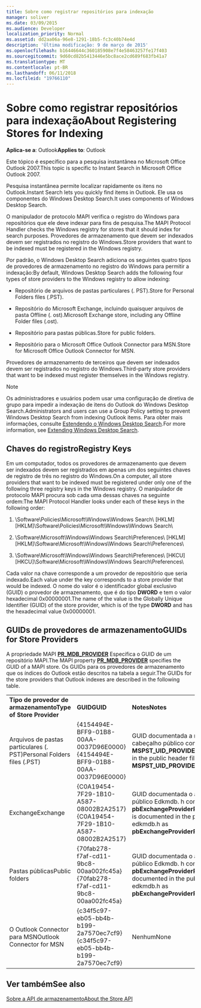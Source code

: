 ```yaml
---
title: Sobre como registrar repositórios para indexação
manager: soliver
ms.date: 03/09/2015
ms.audience: Developer
localization_priority: Normal
ms.assetid: dd2aa06a-96e8-1291-18b5-fc3c40b74e4d
description: 'Última modificação: 9 de março de 2015'
ms.openlocfilehash: b16446644c360185908e7f4e58463257fe17f403
ms.sourcegitcommit: 9d60cd82b5413446e5bc8ace2cd689f683fb41a7
ms.translationtype: MT
ms.contentlocale: pt-BR
ms.lasthandoff: 06/11/2018
ms.locfileid: "19766110"
---
```

# <a name="about-registering-stores-for-indexing"></a><span data-ttu-id="743e3-103">Sobre como registrar repositórios para indexação</span><span class="sxs-lookup"><span data-stu-id="743e3-103">About Registering Stores for Indexing</span></span>

  
  
<span data-ttu-id="743e3-104">**Aplica-se a**: Outlook</span><span class="sxs-lookup"><span data-stu-id="743e3-104">**Applies to**: Outlook</span></span> 
  
<span data-ttu-id="743e3-105">Este tópico é específico para a pesquisa instantânea no Microsoft Office Outlook 2007.</span><span class="sxs-lookup"><span data-stu-id="743e3-105">This topic is specific to Instant Search in Microsoft Office Outlook 2007.</span></span>
  
<span data-ttu-id="743e3-106">Pesquisa instantânea permite localizar rapidamente os itens no Outlook.</span><span class="sxs-lookup"><span data-stu-id="743e3-106">Instant Search lets you quickly find items in Outlook.</span></span> <span data-ttu-id="743e3-107">Ele usa os componentes do Windows Desktop Search.</span><span class="sxs-lookup"><span data-stu-id="743e3-107">It uses components of Windows Desktop Search.</span></span>
  
<span data-ttu-id="743e3-108">O manipulador de protocolo MAPI verifica o registro do Windows para repositórios que ele deve indexar para fins de pesquisa.</span><span class="sxs-lookup"><span data-stu-id="743e3-108">The MAPI Protocol Handler checks the Windows registry for stores that it should index for search purposes.</span></span> <span data-ttu-id="743e3-109">Provedores de armazenamento que devem ser indexados devem ser registrados no registro do Windows.</span><span class="sxs-lookup"><span data-stu-id="743e3-109">Store providers that want to be indexed must be registered in the Windows registry.</span></span>
  
<span data-ttu-id="743e3-110">Por padrão, o Windows Desktop Search adiciona os seguintes quatro tipos de provedores de armazenamento no registro do Windows para permitir a indexação:</span><span class="sxs-lookup"><span data-stu-id="743e3-110">By default, Windows Desktop Search adds the following four types of store providers to the Windows registry to allow indexing:</span></span>
  
- <span data-ttu-id="743e3-111">Repositório de arquivos de pastas particulares (. PST).</span><span class="sxs-lookup"><span data-stu-id="743e3-111">Store for Personal Folders files (.PST).</span></span>
    
-  <span data-ttu-id="743e3-112">Repositório do Microsoft Exchange, incluindo quaisquer arquivos de pasta Offline (. ost).</span><span class="sxs-lookup"><span data-stu-id="743e3-112">Microsoft Exchange store, including any Offline Folder files (.ost).</span></span> 
    
-  <span data-ttu-id="743e3-113">Repositório para pastas públicas.</span><span class="sxs-lookup"><span data-stu-id="743e3-113">Store for public folders.</span></span> 
    
-  <span data-ttu-id="743e3-114">Repositório para o Microsoft Office Outlook Connector para MSN.</span><span class="sxs-lookup"><span data-stu-id="743e3-114">Store for Microsoft Office Outlook Connector for MSN.</span></span> 
    
 <span data-ttu-id="743e3-115">Provedores de armazenamento de terceiros que devem ser indexados devem ser registrados no registro do Windows.</span><span class="sxs-lookup"><span data-stu-id="743e3-115">Third-party store providers that want to be indexed must register themselves in the Windows registry.</span></span> 
  
> [!NOTE]
> <span data-ttu-id="743e3-116">Os administradores e usuários podem usar uma configuração de diretiva de grupo para impedir a indexação de itens do Outlook do Windows Desktop Search.</span><span class="sxs-lookup"><span data-stu-id="743e3-116">Administrators and users can use a Group Policy setting to prevent Windows Desktop Search from indexing Outlook items.</span></span> <span data-ttu-id="743e3-117">Para obter mais informações, consulte [Estendendo o Windows Desktop Search](http://msdn.microsoft.com/library/2eab146a-8516-4b95-b73c-ca7f980ba233%28Office.15%29.aspx).</span><span class="sxs-lookup"><span data-stu-id="743e3-117">For more information, see [Extending Windows Desktop Search](http://msdn.microsoft.com/library/2eab146a-8516-4b95-b73c-ca7f980ba233%28Office.15%29.aspx).</span></span> 
  
## <a name="registry-keys"></a><span data-ttu-id="743e3-118">Chaves do registro</span><span class="sxs-lookup"><span data-stu-id="743e3-118">Registry Keys</span></span>

<span data-ttu-id="743e3-119">Em um computador, todos os provedores de armazenamento que devem ser indexados devem ser registrados em apenas um dos seguintes chaves de registro de três no registro do Windows.</span><span class="sxs-lookup"><span data-stu-id="743e3-119">On a computer, all store providers that want to be indexed must be registered under only one of the following three registry keys in the Windows registry.</span></span> <span data-ttu-id="743e3-120">O manipulador de protocolo MAPI procura sob cada uma dessas chaves na seguinte ordem:</span><span class="sxs-lookup"><span data-stu-id="743e3-120">The MAPI Protocol Handler looks under each of these keys in the following order:</span></span>
  
1. <span data-ttu-id="743e3-121">\Software\Policies\Microsoft\Windows\Windows Search\ [HKLM]</span><span class="sxs-lookup"><span data-stu-id="743e3-121">[HKLM]\Software\Policies\Microsoft\Windows\Windows Search\\</span></span>
    
2. <span data-ttu-id="743e3-122">\Software\Microsoft\Windows\Windows Search\Preferences\ [HKLM]</span><span class="sxs-lookup"><span data-stu-id="743e3-122">[HKLM]\Software\Microsoft\Windows\Windows Search\Preferences\\</span></span>
    
3. <span data-ttu-id="743e3-123">\Software\Microsoft\Windows\Windows Search\Preferences\ [HKCU]</span><span class="sxs-lookup"><span data-stu-id="743e3-123">[HKCU]\Software\Microsoft\Windows\Windows Search\Preferences\\</span></span>
    
 <span data-ttu-id="743e3-124">Cada valor na chave corresponde a um provedor de repositório que seria indexado.</span><span class="sxs-lookup"><span data-stu-id="743e3-124">Each value under the key corresponds to a store provider that would be indexed.</span></span> <span data-ttu-id="743e3-125">O nome do valor é o identificador global exclusivo (GUID) o provedor de armazenamento, que é do tipo **DWORD** e tem o valor hexadecimal 0x00000001.</span><span class="sxs-lookup"><span data-stu-id="743e3-125">The name of the value is the Globally Unique Identifier (GUID) of the store provider, which is of the type **DWORD** and has the hexadecimal value 0x00000001.</span></span> 
  
## <a name="guids-for-store-providers"></a><span data-ttu-id="743e3-126">GUIDs de provedores de armazenamento</span><span class="sxs-lookup"><span data-stu-id="743e3-126">GUIDs for Store Providers</span></span>

<span data-ttu-id="743e3-127">A propriedade MAPI **[PR_MDB_PROVIDER](pidtagstoreprovider-canonical-property.md)** Especifica o GUID de um repositório MAPI.</span><span class="sxs-lookup"><span data-stu-id="743e3-127">The MAPI property **[PR_MDB_PROVIDER](pidtagstoreprovider-canonical-property.md)** specifies the GUID of a MAPI store.</span></span> <span data-ttu-id="743e3-128">Os GUIDs para os provedores de armazenamento que os índices do Outlook estão descritos na tabela a seguir.</span><span class="sxs-lookup"><span data-stu-id="743e3-128">The GUIDs for the store providers that Outlook indexes are described in the following table.</span></span> 
  
||||
|:-----|:-----|:-----|
|<span data-ttu-id="743e3-129">**Tipo de provedor de armazenamento**</span><span class="sxs-lookup"><span data-stu-id="743e3-129">**Type of Store Provider**</span></span> <br/> |<span data-ttu-id="743e3-130">**GUID**</span><span class="sxs-lookup"><span data-stu-id="743e3-130">**GUID**</span></span> <br/> |<span data-ttu-id="743e3-131">**Notes**</span><span class="sxs-lookup"><span data-stu-id="743e3-131">**Notes**</span></span> <br/> |
|<span data-ttu-id="743e3-132">Arquivos de pastas particulares (. PST)</span><span class="sxs-lookup"><span data-stu-id="743e3-132">Personal Folders files (.PST)</span></span>  <br/> |<span data-ttu-id="743e3-133">{4154494E-BFF9-01B8-00AA-0037D96E0000}</span><span class="sxs-lookup"><span data-stu-id="743e3-133">{4154494E-BFF9-01B8-00AA-0037D96E0000}</span></span>  <br/> |<span data-ttu-id="743e3-134">GUID documentada a mspst.h do arquivo de cabeçalho público como **MSPST_UID_PROVIDER**</span><span class="sxs-lookup"><span data-stu-id="743e3-134">GUID is documented in the public header file mspst.h as **MSPST_UID_PROVIDER**</span></span> <br/> |
|<span data-ttu-id="743e3-135">Exchange</span><span class="sxs-lookup"><span data-stu-id="743e3-135">Exchange</span></span>  <br/> |<span data-ttu-id="743e3-136">{C0A19454-7F29-1B10-A587-08002B2A2517}</span><span class="sxs-lookup"><span data-stu-id="743e3-136">{C0A19454-7F29-1B10-A587-08002B2A2517}</span></span>  <br/> |<span data-ttu-id="743e3-137">GUID documentada o arquivo de cabeçalho público Edkmdb. h como **pbExchangeProviderPrimaryUserGuid**</span><span class="sxs-lookup"><span data-stu-id="743e3-137">GUID is documented in the public header file edkmdb.h as **pbExchangeProviderPrimaryUserGuid**</span></span> <br/> |
|<span data-ttu-id="743e3-138">Pastas públicas</span><span class="sxs-lookup"><span data-stu-id="743e3-138">Public folders</span></span>  <br/> |<span data-ttu-id="743e3-139">{70fab278-f7af-cd11-9bc8-00aa002fc45a}</span><span class="sxs-lookup"><span data-stu-id="743e3-139">{70fab278-f7af-cd11-9bc8-00aa002fc45a}</span></span>  <br/> |<span data-ttu-id="743e3-140">GUID documentada o arquivo de cabeçalho público Edkmdb. h como **pbExchangeProviderPublicGuid**</span><span class="sxs-lookup"><span data-stu-id="743e3-140">GUID is documented in the public header file edkmdb.h as **pbExchangeProviderPublicGuid**</span></span> <br/> |
|<span data-ttu-id="743e3-141">O Outlook Connector para MSN</span><span class="sxs-lookup"><span data-stu-id="743e3-141">Outlook Connector for MSN</span></span>  <br/> |<span data-ttu-id="743e3-142">{c34f5c97-eb05-bb4b-b199-2a7570ec7cf9}</span><span class="sxs-lookup"><span data-stu-id="743e3-142">{c34f5c97-eb05-bb4b-b199-2a7570ec7cf9}</span></span>  <br/> |<span data-ttu-id="743e3-143">Nenhum</span><span class="sxs-lookup"><span data-stu-id="743e3-143">None</span></span>  <br/> |
   
## <a name="see-also"></a><span data-ttu-id="743e3-144">Ver também</span><span class="sxs-lookup"><span data-stu-id="743e3-144">See also</span></span>



[<span data-ttu-id="743e3-145">Sobre a API de armazenamento</span><span class="sxs-lookup"><span data-stu-id="743e3-145">About the Store API</span></span>](about-the-store-api.md)

